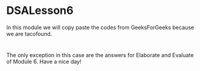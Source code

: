 # DSALesson6

In this module we will copy paste the codes from GeeksForGeeks because we are tacofound.
#
The only exception in this case are the answers for Elaborate and Evaluate of Module 6.
Have a nice day!
